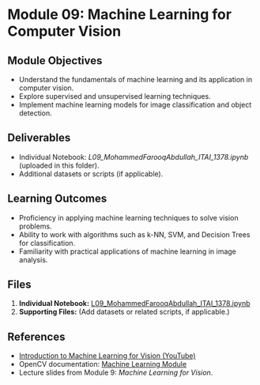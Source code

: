 # Module 09: Machine Learning for Computer Vision

## **Module Objectives**
- Understand the fundamentals of machine learning and its application in computer vision.
- Explore supervised and unsupervised learning techniques.
- Implement machine learning models for image classification and object detection.

## **Deliverables**
- Individual Notebook: *L09_MohammedFarooqAbdullah_ITAI_1378.ipynb* (uploaded in this folder).
- Additional datasets or scripts (if applicable).

## **Learning Outcomes**
- Proficiency in applying machine learning techniques to solve vision problems.
- Ability to work with algorithms such as k-NN, SVM, and Decision Trees for classification.
- Familiarity with practical applications of machine learning in image analysis.

## **Files**
1. **Individual Notebook:** [L09_MohammedFarooqAbdullah_ITAI_1378.ipynb](./L09_MohammedFarooqAbdullah_ITAI_1378.ipynb)
2. **Supporting Files:** (Add datasets or related scripts, if applicable.)

## **References**
- [Introduction to Machine Learning for Vision (YouTube)](https://www.youtube.com/...)
- OpenCV documentation: [Machine Learning Module](https://docs.opencv.org/...)
- Lecture slides from Module 9: *Machine Learning for Vision*.

